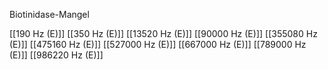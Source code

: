 Biotinidase-Mangel

[[190 Hz (E)]]
[[350 Hz (E)]]
[[13520 Hz (E)]]
[[90000 Hz (E)]]
[[355080 Hz (E)]]
[[475160 Hz (E)]]
[[527000 Hz (E)]]
[[667000 Hz (E)]]
[[789000 Hz (E)]]
[[986220 Hz (E)]]